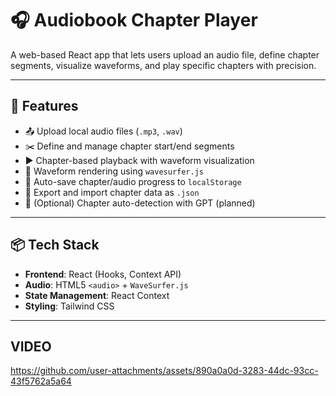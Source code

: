 # 🎧 Audiobook Chapter Player

A web-based React app that lets users upload an audio file, define chapter segments, visualize waveforms, and play specific chapters with precision.

---

## 🚀 Features

- 📤 Upload local audio files (`.mp3`, `.wav`)
- ✂️ Define and manage chapter start/end segments
- ▶️ Chapter-based playback with waveform visualization
- 🌊 Waveform rendering using `wavesurfer.js`
- 💾 Auto-save chapter/audio progress to `localStorage`
- 🔁 Export and import chapter data as `.json`
- 🧠 (Optional) Chapter auto-detection with GPT (planned)

---

## 📦 Tech Stack

- **Frontend**: React (Hooks, Context API)
- **Audio**: HTML5 `<audio>` + `WaveSurfer.js`
- **State Management**: React Context
- **Styling**: Tailwind CSS

---

## VIDEO

https://github.com/user-attachments/assets/890a0a0d-3283-44dc-93cc-43f5762a5a64

